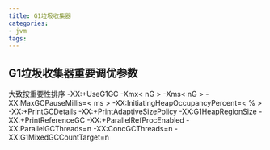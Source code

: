 ```yaml
---
title: G1垃圾收集器
categories: 
- jvm
tags:
---
```


## G1垃圾收集器重要调优参数
大致按重要性排序
-XX:+UseG1GC
-Xmx< nG >
-Xms< nG >
-XX:MaxGCPauseMillis=< ms >
-XX:InitiatingHeapOccupancyPercent=< % >
-XX:+PrintGCDetails
-XX:+PrintAdaptiveSizePolicy
-XX:G1HeapRegionSize
-XX:+PrintReferenceGC
-XX:+ParallelRefProcEnabled
-XX:ParallelGCThreads=n
-XX:ConcGCThreads=n
-XX:G1MixedGCCountTarget=n
